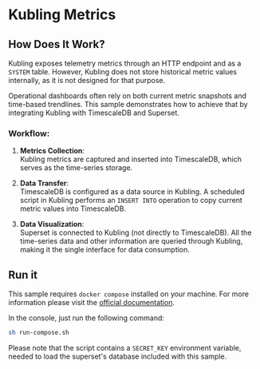 # Kubling Metrics

## How Does It Work?

Kubling exposes telemetry metrics through an HTTP endpoint and as a `SYSTEM` table. However, Kubling does not store 
historical metric values internally, as it is not designed for that purpose.

Operational dashboards often rely on both current metric snapshots and time-based trendlines. 
This sample demonstrates how to achieve that by integrating Kubling with TimescaleDB and Superset.

### Workflow:
1. **Metrics Collection**:  
   Kubling metrics are captured and inserted into TimescaleDB, which serves as the time-series storage.

2. **Data Transfer**:  
   TimescaleDB is configured as a data source in Kubling. A scheduled script in Kubling performs an `INSERT INTO` operation to copy current metric values into TimescaleDB.

3. **Data Visualization**:  
   Superset is connected to Kubling (not directly to TimescaleDB). All the time-series data and other information are queried through Kubling, making it the single interface for data consumption.

## Run it
This sample requires `docker compose` installed on your machine. For more information please visit the [official documentation](https://docs.docker.com/compose/install/).

In the console, just run the following command:
```bash
sh run-compose.sh
```

Please note that the script contains a `SECRET_KEY` environment variable, needed to load the superset's database included with this sample.